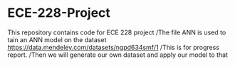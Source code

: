 # ECE-228-Project
This repository contains code for ECE 228 project
/The file ANN is used to tain an ANN model on the dataset https://data.mendeley.com/datasets/ngpd634smf/1
/This is for progress report.
/Then we will generate our own dataset and apply our model to that
